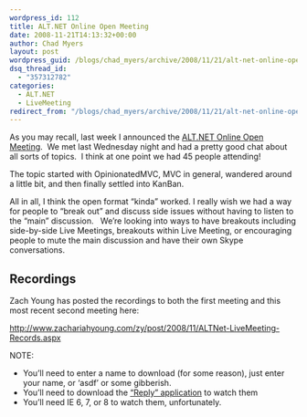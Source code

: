```yaml
---
wordpress_id: 112
title: ALT.NET Online Open Meeting
date: 2008-11-21T14:13:32+00:00
author: Chad Myers
layout: post
wordpress_guid: /blogs/chad_myers/archive/2008/11/21/alt-net-online-open-meeting.aspx
dsq_thread_id:
  - "357312782"
categories:
  - ALT.NET
  - LiveMeeting
redirect_from: "/blogs/chad_myers/archive/2008/11/21/alt-net-online-open-meeting.aspx/"
---
```

As you may recall, last week I announced the [ALT.NET Online Open Meeting](https://lostechies.com/blogs/chad_myers/archive/2008/11/17/announcing-alt-net-online-open-meeting.aspx).&#160; We met last Wednesday night and had a pretty good chat about all sorts of topics.&#160; I think at one point we had 45 people attending!

The topic started with OpinionatedMVC, MVC in general, wandered around a little bit, and then finally settled into KanBan.

All in all, I think the open format “kinda” worked. I really wish we had a way for people to “break out” and discuss side issues without having to listen to the “main” discussion.&#160;&#160; We’re looking into ways to have breakouts including side-by-side Live Meetings, breakouts within Live Meeting, or encouraging people to mute the main discussion and have their own Skype conversations.

## Recordings

Zach Young has posted the recordings to both the first meeting and this most recent second meeting here:

<http://www.zachariahyoung.com/zy/post/2008/11/ALTNet-LiveMeeting-Records.aspx>

NOTE:

  * You’ll need to enter a name to download (for some reason), just enter your name, or ‘asdf’ or some gibberish.
  * You’ll need to download the [“Reply” application](https://www323.livemeeting.com/etc/static/WINrapid1/2008-10-24-21-04-09/view-wmm.2/Replay_en_US.exe) to watch them
  * You’ll need IE 6, 7, or 8 to watch them, unfortunately.